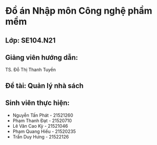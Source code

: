 # Đồ án Nhập môn Công nghệ phầm mềm

## Lớp: SE104.N21
## Giảng viên hướng dẫn: 

TS. Đỗ Thị Thanh Tuyền

## Đề tài: Quản lý nhà sách

## Sinh viên thực hiện:

- Nguyễn Tấn Phát - 21521260
- Phạm Thanh Đạt - 21520710
- Lê Văn Cao Kỳ - 21521046
- Phạm Quang Hiếu - 21520235
- Trần Duy Hưng - 21522126
